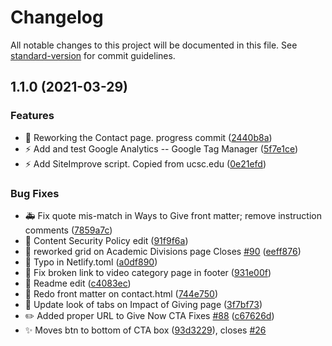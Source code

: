 # Changelog

All notable changes to this project will be documented in this file. See [standard-version](https://github.com/conventional-changelog/standard-version) for commit guidelines.

## 1.1.0 (2021-03-29)


### Features

* :construction: Reworking the Contact page. progress commit ([2440b8a](https://github.com/ucsc/site-giving/commit/2440b8aa47b945663ee3bd937b0457d79c7de749))
* :zap: Add and test Google Analytics -- Google Tag Manager ([5f7e1ce](https://github.com/ucsc/site-giving/commit/5f7e1ced254e82b0bd8c8b708365572120963458))
* :zap: Add SiteImprove script. Copied from ucsc.edu ([0e21efd](https://github.com/ucsc/site-giving/commit/0e21efd153468a34861b7c2d058346dd04c8d43d))


### Bug Fixes

* :ambulance: Fix quote mis-match in Ways to Give front matter; remove instruction comments ([7859a7c](https://github.com/ucsc/site-giving/commit/7859a7cc93d7056fc06229e76a16dada2e427ceb))
* :art: Content Security Policy edit ([91f9f6a](https://github.com/ucsc/site-giving/commit/91f9f6a2e625d371df02af637ae416369ab6da36))
* :art: reworked grid on Academic Divisions page Closes [#90](https://github.com/ucsc/site-giving/issues/90) ([eeff876](https://github.com/ucsc/site-giving/commit/eeff876d9ac7e637c54d42e78516b0d48891d7f6))
* :art: Typo in Netlify.toml ([a0df890](https://github.com/ucsc/site-giving/commit/a0df890c7b4e5b419d94363bd40a203344a3a95e))
* :bug: Fix broken link to video category page in footer ([931e00f](https://github.com/ucsc/site-giving/commit/931e00f8c8ceef9130b006e7d5212cf6751b7ab3))
* :bug: Readme edit ([c4083ec](https://github.com/ucsc/site-giving/commit/c4083ec727d8710348918868e03922fda1fa1e6a))
* :construction: Redo front matter on contact.html ([744e750](https://github.com/ucsc/site-giving/commit/744e750d278e650d4d16634765dd6e230e287243))
* :lipstick: Update look of tabs on Impact of Giving page ([3f7bf73](https://github.com/ucsc/site-giving/commit/3f7bf73fa0090d576c1bdd7723513acfa2217a62))
* :pencil2: Added proper URL to Give Now CTA Fixes [#88](https://github.com/ucsc/site-giving/issues/88) ([c67626d](https://github.com/ucsc/site-giving/commit/c67626db89701b9dce14968788068b84f6e69e10))
* :sparkles: Moves btn to bottom of CTA box ([93d3229](https://github.com/ucsc/site-giving/commit/93d3229675e7bea03ae03f9e205a2c137c316c70)), closes [#26](https://github.com/ucsc/site-giving/issues/26)
